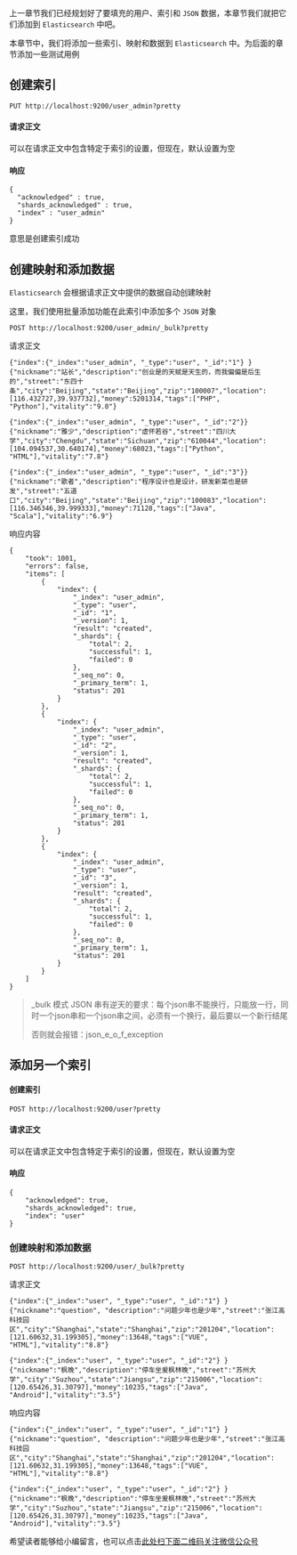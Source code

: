 上一章节我们已经规划好了要填充的用户、索引和 `JSON` 数据，本章节我们就把它们添加到 `Elasticsearch` 中吧。

本章节中，我们将添加一些索引、映射和数据到 `Elasticsearch` 中。为后面的章节添加一些测试用例

## 创建索引 ##

```
PUT http://localhost:9200/user_admin?pretty
```

#### 请求正文 ####

可以在请求正文中包含特定于索引的设置，但现在，默认设置为空

#### 响应 ####

```
{
  "acknowledged" : true,
  "shards_acknowledged" : true,
  "index" : "user_admin"
}
```

意思是创建索引成功

## 创建映射和添加数据 ##

`Elasticsearch` 会根据请求正文中提供的数据自动创建映射

这里，我们使用批量添加功能在此索引中添加多个 `JSON` 对象

```
POST http://localhost:9200/user_admin/_bulk?pretty
```

请求正文

```
{"index":{"_index":"user_admin", "_type":"user", "_id":"1"} }
{"nickname":"站长","description":"创业是的天赋是天生的，而我偏偏是后生的","street":"东四十条","city":"Beijing","state":"Beijing","zip":"100007","location":[116.432727,39.937732],"money":5201314,"tags":["PHP", "Python"],"vitality":"9.0"}

{"index":{"_index":"user_admin", "_type":"user", "_id":"2"}}
{"nickname":"雅少","description":"虚怀若谷","street":"四川大学","city":"Chengdu","state":"Sichuan","zip":"610044","location":[104.094537,30.640174],"money":68023,"tags":["Python", "HTML"],"vitality":"7.8"}

{"index":{"_index":"user_admin", "_type":"user", "_id":"3"}}
{"nickname":"歌者","description":"程序设计也是设计，研发新菜也是研发","street":"五道口","city":"Beijing","state":"Beijing","zip":"100083","location":[116.346346,39.999333],"money":71128,"tags":["Java", "Scala"],"vitality":"6.9"}
```

响应内容

```
{
    "took": 1001,
    "errors": false,
    "items": [
        {
            "index": {
                "_index": "user_admin",
                "_type": "user",
                "_id": "1",
                "_version": 1,
                "result": "created",
                "_shards": {
                    "total": 2,
                    "successful": 1,
                    "failed": 0
                },
                "_seq_no": 0,
                "_primary_term": 1,
                "status": 201
            }
        },
        {
            "index": {
                "_index": "user_admin",
                "_type": "user",
                "_id": "2",
                "_version": 1,
                "result": "created",
                "_shards": {
                    "total": 2,
                    "successful": 1,
                    "failed": 0
                },
                "_seq_no": 0,
                "_primary_term": 1,
                "status": 201
            }
        },
        {
            "index": {
                "_index": "user_admin",
                "_type": "user",
                "_id": "3",
                "_version": 1,
                "result": "created",
                "_shards": {
                    "total": 2,
                    "successful": 1,
                    "failed": 0
                },
                "_seq_no": 0,
                "_primary_term": 1,
                "status": 201
            }
        }
    ]
}
```

> \_bulk 模式 JSON 串有逆天的要求：每个json串不能换行，只能放一行，同时一个json串和一个json串之间，必须有一个换行，最后要以一个新行结尾
> 
> 否则就会报错：json\_e\_o\_f\_exception

## 添加另一个索引 ##

#### 创建索引 ####

```
POST http://localhost:9200/user?pretty
```

#### 请求正文 ####

可以在请求正文中包含特定于索引的设置，但现在，默认设置为空

#### 响应 ####

```
{
    "acknowledged": true,
    "shards_acknowledged": true,
    "index": "user"
}
```

### 创建映射和添加数据 ###

```
POST http://localhost:9200/user/_bulk?pretty
```

请求正文

```
{"index":{"_index":"user", "_type":"user", "_id":"1"} }
{"nickname":"question", "description":"问题少年也是少年","street":"张江高科技园区","city":"Shanghai","state":"Shanghai","zip":"201204","location":[121.60632,31.199305],"money":13648,"tags":["VUE", "HTML"],"vitality":"8.8"}

{"index":{"_index":"user", "_type":"user", "_id":"2"} }
{"nickname":"枫晚","description":"停车坐爰枫林晚","street":"苏州大学","city":"Suzhou","state":"Jiangsu","zip":"215006","location":[120.65426,31.30797],"money":10235,"tags":["Java", "Android"],"vitality":"3.5"}
```

响应内容

```
{"index":{"_index":"user", "_type":"user", "_id":"1"} }
{"nickname":"question", "description":"问题少年也是少年","street":"张江高科技园区","city":"Shanghai","state":"Shanghai","zip":"201204","location":[121.60632,31.199305],"money":13648,"tags":["VUE", "HTML"],"vitality":"8.8"}

{"index":{"_index":"user", "_type":"user", "_id":"2"} }
{"nickname":"枫晚","description":"停车坐爰枫林晚","street":"苏州大学","city":"Suzhou","state":"Jiangsu","zip":"215006","location":[120.65426,31.30797],"money":10235,"tags":["Java", "Android"],"vitality":"3.5"}
```

希望读者能够给小编留言，也可以点击[此处扫下面二维码关注微信公众号](https://www.ycbbs.vip/?p=28 "此处扫下面二维码关注微信公众号")